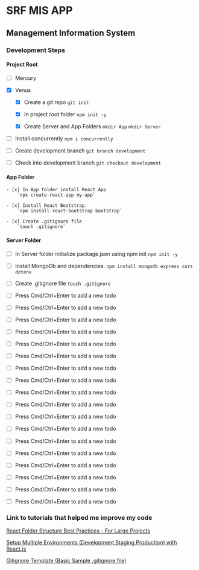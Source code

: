 # SRF MIS APP
## Management Information System

### Development Steps

#### Project Root

- [ ] Mercury
- [x] Venus

    - [x] Create a git repo
        `git init`

    - [x] In project root folder 
        `npm init -y`
    
    - [x] Create Server and App Folders
    `mkdir App`
    `mkdir Server`

- [ ] Install concurrently
        `npm i concurrently`


- [ ] Create development branch 
        `git branch development`
    
- [ ] Check into development branch
        `git checkout development`

#### App Folder

    - [x] In App folder install React App 
        `npx create-react-app my-app`

    - [x] Install React Bootstrap.
        `npm install react-bootstrap bootstrap`

    - [x] Create .gitignore file
        `touch .gitignore`

#### Server Folder

- [ ] In Server folder initialize package.json using npm init
        `npm init -y`

 - [ ] Install MongoDb and dependencies.
        `npm install mongodb express cors dotenv`
    
- [ ] Create .gitignore file
        `touch .gitignore`
    



- [ ] Press Cmd/Ctrl+Enter to add a new todo
- [ ] Press Cmd/Ctrl+Enter to add a new todo
- [ ] Press Cmd/Ctrl+Enter to add a new todo
- [ ] Press Cmd/Ctrl+Enter to add a new todo
- [ ] Press Cmd/Ctrl+Enter to add a new todo
- [ ] Press Cmd/Ctrl+Enter to add a new todo
- [ ] Press Cmd/Ctrl+Enter to add a new todo
- [ ] Press Cmd/Ctrl+Enter to add a new todo
- [ ] Press Cmd/Ctrl+Enter to add a new todo
- [ ] Press Cmd/Ctrl+Enter to add a new todo
- [ ] Press Cmd/Ctrl+Enter to add a new todo
- [ ] Press Cmd/Ctrl+Enter to add a new todo
- [ ] Press Cmd/Ctrl+Enter to add a new todo
- [ ] Press Cmd/Ctrl+Enter to add a new todo
- [ ] Press Cmd/Ctrl+Enter to add a new todo
- [ ] Press Cmd/Ctrl+Enter to add a new todo
- [ ] Press Cmd/Ctrl+Enter to add a new todo
- [ ] Press Cmd/Ctrl+Enter to add a new todo




### Link to tutorials that helped me improve my code 

[React Folder Structure Best Practices - For Large Projects](https://www.youtube.com/watch?v=Mm6_DlO5vvs)

[Setup Multiple Environments (Development,Staging,Production) with React.js](https://medium.com/@karthitheprogrammer/setup-multiple-environments-development-staging-production-with-react-js-9a2508338b71)

[Gitignore Template (Basic Sample .gitignore file)](https://www.jcchouinard.com/gitignore-template/)